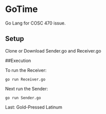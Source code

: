 # GoTime
Go Lang for COSC 470 issue.

## Setup
Clone or Download Sender.go and Receiver.go

##Execution

To run the Receiver:
``` 
go run Receiver.go
```

Next run the Sender:
```
go run Sender.go
```

Last: Gold-Pressed Latinum